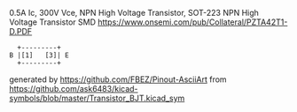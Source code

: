 0.5A Ic, 300V Vce, NPN High Voltage Transistor, SOT-223
NPN High Voltage Transistor SMD
https://www.onsemi.com/pub/Collateral/PZTA42T1-D.PDF


	  +---------+
	B |[1]   [3]| E
	  +---------+


generated by https://github.com/FBEZ/Pinout-AsciiArt from https://github.com/ask6483/kicad-symbols/blob/master/Transistor_BJT.kicad_sym